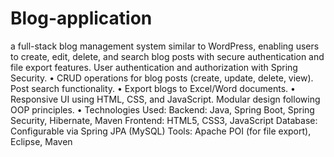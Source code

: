 # Blog-application
a full-stack blog management system similar to WordPress, enabling users to create, edit, delete, and search blog posts with secure authentication and file export features.
User authentication and authorization with Spring Security.
• CRUD operations for blog posts (create, update, delete, view). Post search functionality.
• Export blogs to Excel/Word documents.
• Responsive UI using HTML, CSS, and JavaScript. Modular design following OOP principles.
• Technologies Used:
Backend: Java, Spring Boot, Spring Security, Hibernate, Maven
Frontend: HTML5, CSS3, JavaScript
Database: Configurable via Spring JPA (MySQL)
Tools: Apache POI (for file export), Eclipse, Maven
